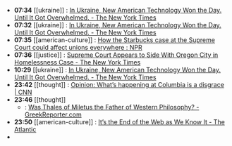 - **07:34** [[ukraine]] :  [In Ukraine, New American Technology Won the Day. Until It Got Overwhelmed. - The New York Times](https://www.nytimes.com/2024/04/23/us/politics/ukraine-new-american-technology.html)
- **07:32** [[ukraine]] :  [In Ukraine, New American Technology Won the Day. Until It Got Overwhelmed. - The New York Times](https://www.nytimes.com/2024/04/23/us/politics/ukraine-new-american-technology.html)
- **07:35** [[american-culture]] :  [How the Starbucks case at the Supreme Court could affect unions everywhere : NPR](https://www.npr.org/2024/04/23/1226955737/starbucks-supreme-court-union-organizing-labor-injunctions-nlrbauthor:%20Andrea%20Hsu)
- **07:36** [[justice]] :  [Supreme Court Appears to Side With Oregon City in Homelessness Case - The New York Times](https://www.nytimes.com/2024/04/22/us/supreme-court-homeless-case-oregon.html)
- **10:29** [[ukraine]] :  [In Ukraine, New American Technology Won the Day. Until It Got Overwhelmed. - The New York Times](https://www.nytimes.com/2024/04/23/us/politics/ukraine-new-american-technology.html)
- **23:42** [[thought]] :  [Opinion: What’s happening at Columbia is a disgrace | CNN](https://www.cnn.com/2024/04/23/opinions/columbia-university-protests-greenblatt/index.html)
- **23:46** [[thought]]
	- :  [Was Thales of Miletus the Father of Western Philosophy? - GreekReporter.com](https://greekreporter.com/2024/04/23/thales-miletus-father-western-philosophy/)
- **23:50** [[american-culture]] :  [It’s the End of the Web as We Know It - The Atlantic](https://www.theatlantic.com/technology/archive/2024/04/generative-ai-search-llmo/678154/)
-